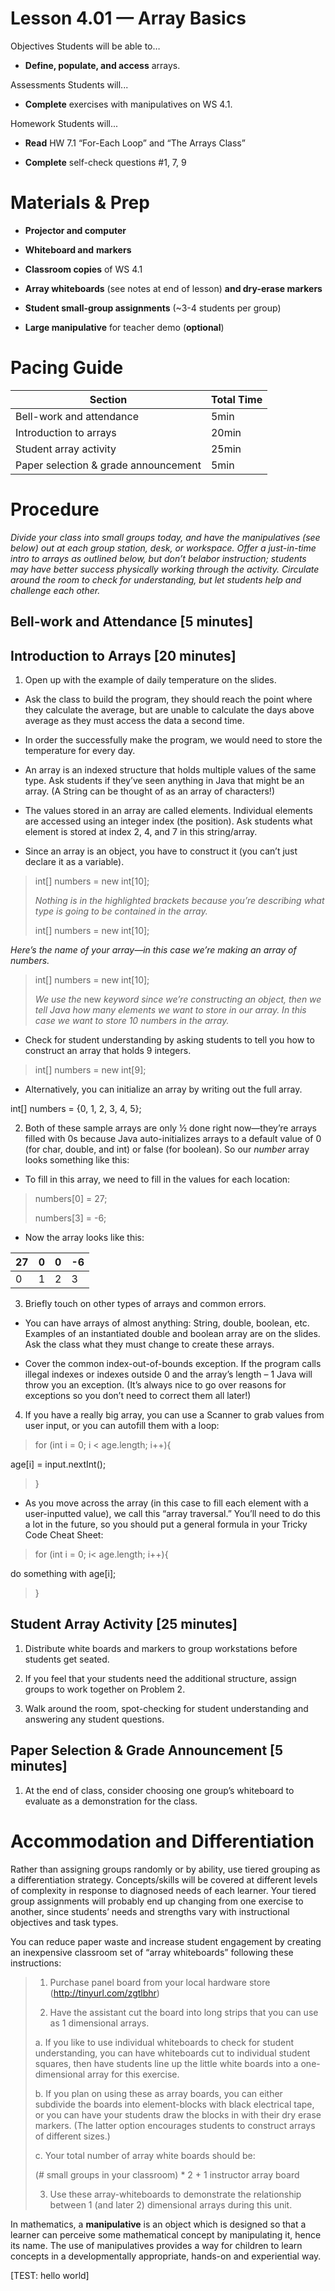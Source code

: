 Lesson 4.01 — Array Basics
====================================================================================================

Objectives Students will be able to…

-   **Define, populate, and access** arrays.

Assessments Students will...

-   **Complete** exercises with manipulatives on WS 4.1.

Homework Students will...

-   **Read** HW 7.1 “For-Each Loop” and “The Arrays Class”

-   **Complete** self-check questions \#1, 7, 9

Materials & Prep
================

-   **Projector and computer**

-   **Whiteboard and** **markers**

-   **Classroom copies** of WS 4.1

-   **Array whiteboards** (see notes at end of lesson) **and dry-erase markers**

-   **Student small-group assignments** (~3-4 students per group)

-   **Large manipulative** for teacher demo (**optional**)

Pacing Guide
============

| Section                              | Total Time |
|--------------------------------------|------------|
| Bell-work and attendance             | 5min       |
| Introduction to arrays               | 20min      |
| Student array activity               | 25min      |
| Paper selection & grade announcement | 5min       |

Procedure
=========

*Divide your class into small groups today, and have the manipulatives (see below) out at each group station, desk, or workspace. Offer a just-in-time intro to arrays as outlined below, but don’t belabor instruction; students may have better success physically working through the activity. Circulate around the room to check for understanding, but let students help and challenge each other.*

Bell-work and Attendance \[5 minutes\]
--------------------------------------

Introduction to Arrays \[20 minutes\]
-------------------------------------

1. Open up with the example of daily temperature on the slides.

-   Ask the class to build the program, they should reach the point where they calculate the average, but are unable to calculate the days above average as they must access the data a second time.

-   In order the successfully make the program, we would need to store the temperature for every day.

-   An array is an indexed structure that holds multiple values of the same type. Ask students if they’ve seen anything in Java that might be an array. (A String can be thought of as an array of characters!)

<!-- -->

-   The values stored in an array are called elements. Individual elements are accessed using an integer index (the position). Ask students what element is stored at index 2, 4, and 7 in this string/array.

-   Since an array is an object, you have to construct it (you can’t just declare it as a variable).

> int\[\] numbers = new int\[10\];
>
> *Nothing is in the highlighted brackets because you’re describing what type is going to be contained in the array.*
>
> int\[\] numbers = new int\[10\];

*Here’s the name of your array—in this case we’re making an array of numbers.*

> int\[\] numbers = new int\[10\];
>
> *We use the* new *keyword since we’re constructing an object, then we tell Java how many elements we want to store in our array. In this case we want to store 10 numbers in the array.*

-   Check for student understanding by asking students to tell you how to construct an array that holds 9 integers.

> int\[\] numbers = new int\[9\];

-   Alternatively, you can initialize an array by writing out the full array.

int\[\] numbers = {0, 1, 2, 3, 4, 5};

2. Both of these sample arrays are only ½ done right now—they’re arrays filled with 0s because Java auto-initializes arrays to a default value of 0 (for char, double, and int) or false (for boolean). So our *number* array looks something like this:

-   To fill in this array, we need to fill in the values for each location:

> numbers\[0\] = 27;
>
> numbers\[3\] = -6;

-   Now the array looks like this:

| 27  | 0   | 0   | -6  |
|-----|-----|-----|-----|
| 0   | 1   | 2   | 3   |

3. Briefly touch on other types of arrays and common errors.

-   You can have arrays of almost anything: String, double, boolean, etc. Examples of an instantiated double and boolean array are on the slides. Ask the class what they must change to create these arrays.

-   Cover the common index-out-of-bounds exception. If the program calls illegal indexes or indexes outside 0 and the array’s length – 1 Java will throw you an exception. (It’s always nice to go over reasons for exceptions so you don’t need to correct them all later!)

4. If you have a really big array, you can use a Scanner to grab values from user input, or you can autofill them with a loop:

> for (int i = 0; i &lt; age.length; i++){

age\[i\] = input.nextInt();

> }

-   As you move across the array (in this case to fill each element with a user-inputted value), we call this “array traversal.” You’ll need to do this a lot in the future, so you should put a general formula in your Tricky Code Cheat Sheet:

> for (int i = 0; i&lt; age.length; i++){

do something with age\[i\];

> }

Student Array Activity \[25 minutes\]
-------------------------------------

1. Distribute white boards and markers to group workstations before students get seated.

2. If you feel that your students need the additional structure, assign groups to work together on Problem 2.

3. Walk around the room, spot-checking for student understanding and answering any student questions.

Paper Selection & Grade Announcement \[5 minutes\]
--------------------------------------------------

1. At the end of class, consider choosing one group’s whiteboard to evaluate as a demonstration for the class.

Accommodation and Differentiation
=================================

Rather than assigning groups randomly or by ability, use tiered grouping as a differentiation strategy. Concepts/skills will be covered at different levels of complexity in response to diagnosed needs of each learner. Your tiered group assignments will probably end up changing from one exercise to another, since students’ needs and strengths vary with instructional objectives and task types.

You can reduce paper waste and increase student engagement by creating an inexpensive classroom set of “array whiteboards” following these instructions:

> 1. Purchase panel board from your local hardware store (http://tinyurl.com/zgtlbhr)
>
> 2. Have the assistant cut the board into long strips that you can use as 1 dimensional arrays.
>
> a. If you like to use individual whiteboards to check for student understanding, you can have whiteboards cut to individual student squares, then have students line up the little white boards into a one-dimensional array for this exercise.
>
> b. If you plan on using these as array boards, you can either subdivide the boards into element-blocks with black electrical tape, or you can have your students draw the blocks in with their dry erase markers. (The latter option encourages students to construct arrays of different sizes.)
>
> c. Your total number of array white boards should be:
>
> (\# small groups in your classroom) \* 2 + 1 instructor array board
>
> 3. Use these array-whiteboards to demonstrate the relationship between 1 (and later 2) dimensional arrays during this unit.

In mathematics, a **manipulative** is an object which is designed so that a learner can perceive some mathematical concept by manipulating it, hence its name. The use of manipulatives provides a way for children to learn concepts in a developmentally appropriate, hands-on and experiential way.

\[TEST: hello world\]
